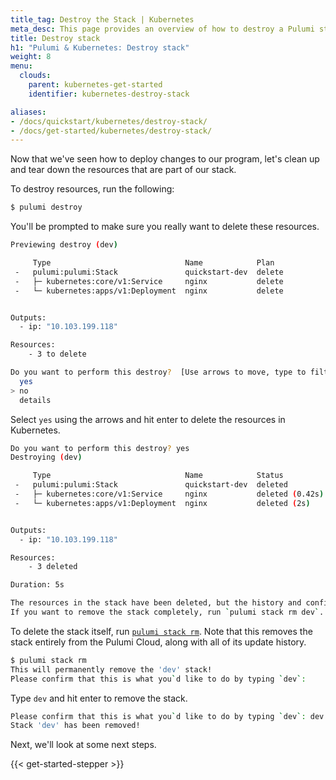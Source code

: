 ```yaml
---
title_tag: Destroy the Stack | Kubernetes
meta_desc: This page provides an overview of how to destroy a Pulumi stack of a Kubernetes project.
title: Destroy stack
h1: "Pulumi & Kubernetes: Destroy stack"
weight: 8
menu:
  clouds:
    parent: kubernetes-get-started
    identifier: kubernetes-destroy-stack

aliases:
- /docs/quickstart/kubernetes/destroy-stack/
- /docs/get-started/kubernetes/destroy-stack/
---
```


Now that we've seen how to deploy changes to our program, let's clean up and tear down the resources that are part of our stack.

To destroy resources, run the following:

```bash
$ pulumi destroy
```

You'll be prompted to make sure you really want to delete these resources.

```bash
Previewing destroy (dev)

     Type                              Name            Plan
 -   pulumi:pulumi:Stack               quickstart-dev  delete
 -   ├─ kubernetes:core/v1:Service     nginx           delete
 -   └─ kubernetes:apps/v1:Deployment  nginx           delete


Outputs:
  - ip: "10.103.199.118"

Resources:
    - 3 to delete

Do you want to perform this destroy?  [Use arrows to move, type to filter]
  yes
> no
  details
```

Select `yes` using the arrows and hit enter to delete the resources in Kubernetes.

```bash
Do you want to perform this destroy? yes
Destroying (dev)

     Type                              Name            Status
 -   pulumi:pulumi:Stack               quickstart-dev  deleted
 -   ├─ kubernetes:core/v1:Service     nginx           deleted (0.42s)
 -   └─ kubernetes:apps/v1:Deployment  nginx           deleted (2s)


Outputs:
  - ip: "10.103.199.118"

Resources:
    - 3 deleted

Duration: 5s

The resources in the stack have been deleted, but the history and configuration associated with the stack are still maintained.
If you want to remove the stack completely, run `pulumi stack rm dev`.
```

To delete the stack itself, run [`pulumi stack rm`](/docs/cli/commands/pulumi_stack_rm). Note that this removes the stack
entirely from the Pulumi Cloud, along with all of its update history.

```bash
$ pulumi stack rm
This will permanently remove the 'dev' stack!
Please confirm that this is what you`d like to do by typing `dev`:
```

Type `dev` and hit enter to remove the stack.

```bash
Please confirm that this is what you`d like to do by typing `dev`: dev
Stack 'dev' has been removed!
```

Next, we'll look at some next steps.

{{< get-started-stepper >}}
